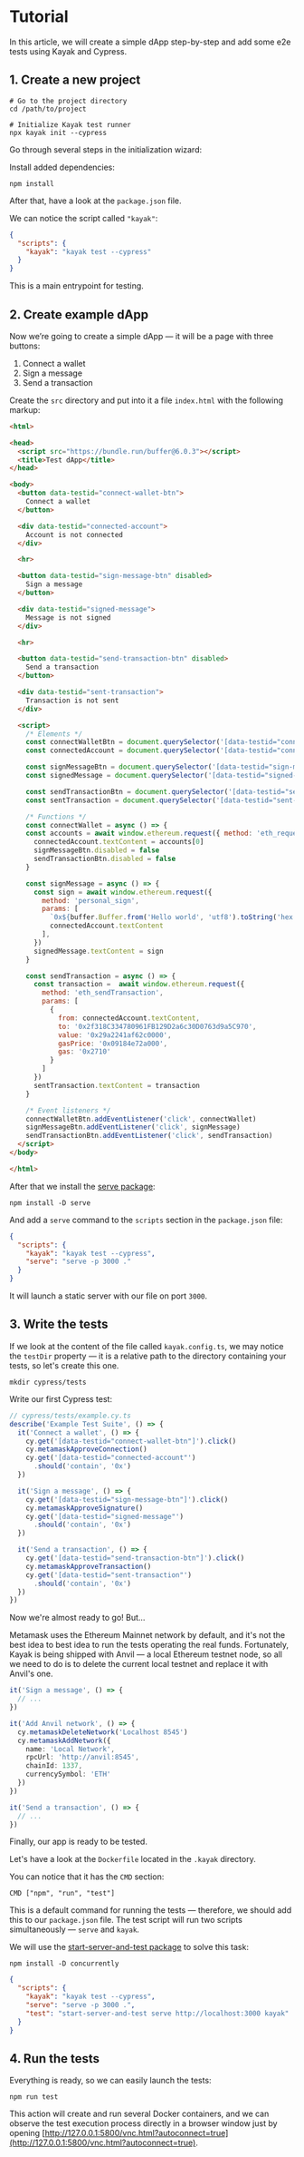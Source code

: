 # Tutorial

In this article, we will create a simple dApp step-by-step and add some e2e tests using Kayak and Cypress.

## 1. Create a new project

```shell
# Go to the project directory
cd /path/to/project

# Initialize Kayak test runner
npx kayak init --cypress
```

Go through several steps in the initialization wizard:

<image-with-caption
  src="/images/tutorial/1-choose-language.png"
  alt="Choose a language"
/>

<image-with-caption
  src="/images/tutorial/2-determine-seed-phrase.png"
  alt="Determine the seed phrase"
/>

<image-with-caption
  src="/images/tutorial/3-determine-password.png"
  alt="Determine the password"
/>

<image-with-caption
  src="/images/tutorial/4-result.png"
  alt="Result"
/>

Install added dependencies:

```shell
npm install
```

After that, have a look at the `package.json` file.

We can notice the script called `"kayak"`:

```json
{
  "scripts": {
    "kayak": "kayak test --cypress"
  }
}
```
This is a main entrypoint for testing.

## 2. Create example dApp

Now we’re going to create a simple dApp — it will be a page with three buttons:

1. Connect a wallet
2. Sign a message
3. Send a transaction

Create the `src` directory and put into it a file `index.html` with the following markup:

```html
<html>

<head>
  <script src="https://bundle.run/buffer@6.0.3"></script>
  <title>Test dApp</title>
</head>

<body>
  <button data-testid="connect-wallet-btn">
    Connect a wallet
  </button>

  <div data-testid="connected-account">
    Account is not connected
  </div>

  <hr>

  <button data-testid="sign-message-btn" disabled>
    Sign a message
  </button>

  <div data-testid="signed-message">
    Message is not signed
  </div>

  <hr>

  <button data-testid="send-transaction-btn" disabled>
    Send a transaction
  </button>

  <div data-testid="sent-transaction">
    Transaction is not sent
  </div>

  <script>
    /* Elements */
    const connectWalletBtn = document.querySelector('[data-testid="connect-wallet-btn"]')
    const connectedAccount = document.querySelector('[data-testid="connected-account"]')

    const signMessageBtn = document.querySelector('[data-testid="sign-message-btn"]')
    const signedMessage = document.querySelector('[data-testid="signed-message"]')

    const sendTransactionBtn = document.querySelector('[data-testid="send-transaction-btn"]')
    const sentTransaction = document.querySelector('[data-testid="sent-transaction"]')

    /* Functions */
    const connectWallet = async () => {
    const accounts = await window.ethereum.request({ method: 'eth_requestAccounts' })
      connectedAccount.textContent = accounts[0]
      signMessageBtn.disabled = false
      sendTransactionBtn.disabled = false
    }

    const signMessage = async () => {
      const sign = await window.ethereum.request({
        method: 'personal_sign',
        params: [
          `0x${buffer.Buffer.from('Hello world', 'utf8').toString('hex')}`,
          connectedAccount.textContent
        ],
      })
      signedMessage.textContent = sign
    }

    const sendTransaction = async () => {
      const transaction =  await window.ethereum.request({
        method: 'eth_sendTransaction',
        params: [
          {
            from: connectedAccount.textContent,
            to: '0x2f318C334780961FB129D2a6c30D0763d9a5C970',
            value: '0x29a2241af62c0000',
            gasPrice: '0x09184e72a000',
            gas: '0x2710'
          }
        ]
      })
      sentTransaction.textContent = transaction
    }

    /* Event listeners */
    connectWalletBtn.addEventListener('click', connectWallet)
    signMessageBtn.addEventListener('click', signMessage)
    sendTransactionBtn.addEventListener('click', sendTransaction)
  </script>
</body>

</html>
```

After that we install the [serve package](https://www.npmjs.com/package/serve):

```shell
npm install -D serve
```

And add a `serve` command to the `scripts` section in the `package.json` file:

```json
{
  "scripts": {
    "kayak": "kayak test --cypress",
    "serve": "serve -p 3000 ."
  }
}
```

It will launch a static server with our file on port `3000`.

## 3. Write the tests

If we look at the content of the file called `kayak.config.ts`, we may notice the `testDir` property — it is a relative path to the directory containing your tests, so let's create this one.

```shell
mkdir cypress/tests
```

Write our first Cypress test:

```typescript
// cypress/tests/example.cy.ts
describe('Example Test Suite', () => {
  it('Connect a wallet', () => {
    cy.get('[data-testid="connect-wallet-btn"]').click()
    cy.metamaskApproveConnection()
    cy.get('[data-testid="connected-account"')
      .should('contain', '0x')
  })

  it('Sign a message', () => {
    cy.get('[data-testid="sign-message-btn"]').click()
    cy.metamaskApproveSignature()
    cy.get('[data-testid="signed-message"')
      .should('contain', '0x')
  })

  it('Send a transaction', () => {
    cy.get('[data-testid="send-transaction-btn"]').click()
    cy.metamaskApproveTransaction()
    cy.get('[data-testid="sent-transaction"')
      .should('contain', '0x')
  })
})
```

Now we're almost ready to go! But…

Metamask uses the Ethereum Mainnet network by default, and it's not the best idea to best idea to run the tests operating the real funds. Fortunately, Kayak is being shipped with Anvil — a local Ethereum testnet node, so all we need to do is to delete the current local testnet and replace it with Anvil's one.

```typescript
it('Sign a message', () => {
  // ...
})

it('Add Anvil network', () => {
  cy.metamaskDeleteNetwork('Localhost 8545')
  cy.metamaskAddNetwork({
    name: 'Local Network',
    rpcUrl: 'http://anvil:8545',
    chainId: 1337,
    currencySymbol: 'ETH'
  })
})

it('Send a transaction', () => {
  // ...
})
```

Finally, our app is ready to be tested.

Let's have a look at the `Dockerfile` located in the `.kayak` directory.

You can notice that it has the `CMD` section:

```docker
CMD ["npm", "run", "test"]
```

This is a default command for running the tests — therefore, we should add this to our `package.json` file. The test script will run two scripts simultaneously — `serve` and `kayak`.

We will use the [start-server-and-test package](https://www.npmjs.com/package/start-server-and-test) to solve this task:

```shell
npm install -D concurrently
```

```json
{
  "scripts": {
    "kayak": "kayak test --cypress",
    "serve": "serve -p 3000 .",
    "test": "start-server-and-test serve http://localhost:3000 kayak"
  }
}
```

## 4. Run the tests

Everything is ready, so we can easily launch the tests:

```shell
npm run test
```

This action will create and run several Docker containers, and we can observe the test execution process directly in a browser window just by opening [http://127.0.0.1:5800/vnc.html?autoconnect=true](http://127.0.0.1:5800/vnc.html?autoconnect=true).
